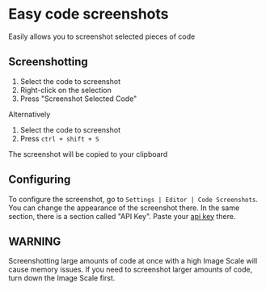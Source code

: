 # Easy code screenshots
Easily allows you to screenshot selected pieces of code

## Screenshotting
1. Select the code to screenshot
2. Right-click on the selection
3. Press "Screenshot Selected Code"

Alternatively
1. Select the code to screenshot
2. Press `ctrl + shift + S`

The screenshot will be copied to your clipboard

## Configuring
To configure the screenshot, go to `Settings | Editor | Code Screenshots`. You can change the appearance of the screenshot there.
In the same section, there is a section called "API Key". Paste your [api key](https://e-z.host/dash/settings) there.


## WARNING
Screenshotting large amounts of code at once with a high Image Scale will cause memory issues. If you need to screenshot larger amounts of code, turn down the Image Scale first.
